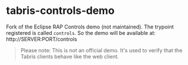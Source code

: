 tabris-controls-demo
====================

Fork of the Eclipse RAP Controls demo (not maintained). The trypoint registered is called `controls`. So the demo will be available at:
http://SERVER:PORT/controls

> Please note: This is not an official demo. It's used to verify that the Tabris clients behave like the web client.
